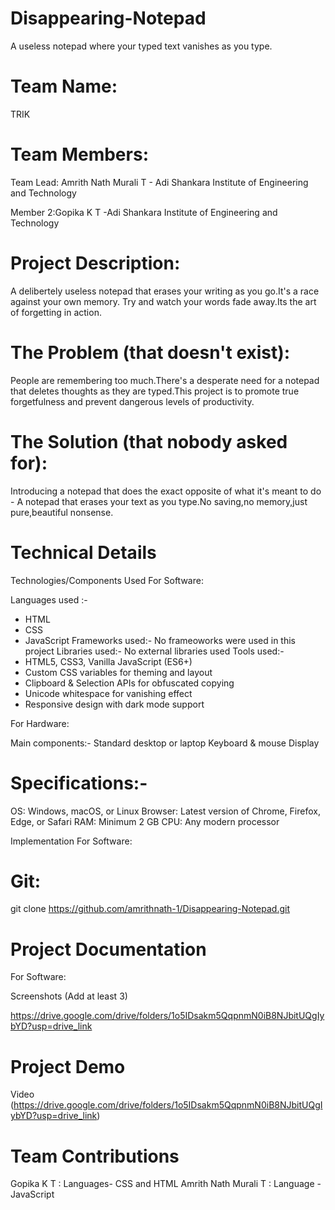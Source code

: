 # Disappearing-Notepad
A useless notepad where your typed text vanishes as you type.

# Team Name: 
TRIK

# Team Members:
Team Lead: Amrith Nath Murali T - Adi Shankara Institute of Engineering and Technology

Member 2:Gopika K T -Adi Shankara Institute of Engineering and Technology

# Project Description:
A delibertely useless notepad that erases your writing as you go.It's a race against your own memory.
Try and watch your words fade away.Its the art of forgetting in action.

# The Problem (that doesn't exist):
People are remembering too much.There's a desperate need for a notepad that deletes thoughts as they are typed.This project is to promote true forgetfulness and prevent dangerous levels of productivity.

# The Solution (that nobody asked for):
Introducing a notepad that does the exact opposite of what it's meant to do - A notepad that erases your text as you type.No saving,no memory,just pure,beautiful nonsense.

# Technical Details
Technologies/Components Used
For Software:

Languages used :-
  - HTML
  - CSS
  - JavaScript
Frameworks used:-
    No frameoworks were used in this project
Libraries used:-
    No external libraries used
Tools used:-
   - HTML5, CSS3, Vanilla JavaScript (ES6+)
   -  Custom CSS variables for theming and layout
   - Clipboard & Selection APIs for obfuscated copying
   - Unicode whitespace for vanishing effect
   - Responsive design with dark mode support
  
For Hardware:

Main components:-
   Standard desktop or laptop
   Keyboard & mouse
   Display
   
# Specifications:-
OS: Windows, macOS, or Linux
Browser: Latest version of Chrome, Firefox, Edge, or Safari
RAM: Minimum 2 GB
CPU: Any modern processor 

Implementation
For Software:

# Git:
git clone https://github.com/amrithnath-1/Disappearing-Notepad.git



# Project Documentation
For Software:

Screenshots (Add at least 3)

https://drive.google.com/drive/folders/1o5IDsakm5QqpnmN0iB8NJbitUQgIybYD?usp=drive_link




# Project Demo
Video
(https://drive.google.com/drive/folders/1o5IDsakm5QqpnmN0iB8NJbitUQgIybYD?usp=drive_link)


# Team Contributions
Gopika K T : Languages- CSS and HTML
Amrith Nath Murali T : Language - JavaScript
